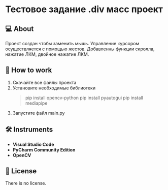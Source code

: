 # Тестовое задание .div масс проект

## :computer: About

Проект создан чтобы заменить мышь. Управление курсором осуществляется с помощью жестов. Добавленны функции скролла, нажатие ЛКМ, двойное нажатие ЛКМ. 

## :wave: How to work

1. Скачайте все файлы проекта
2. Установите необходимые библиотеки
      >pip install opencv-python
      >pip install pyautogui
      >pip install mediapipe
4. Запустите файл main.py
   
   

## :hammer_and_wrench: Instruments

- **Visual Studio Code**
- **PyCharm Community Edition**
- **OpenCV**

## :page_with_curl: License

There is no license.
